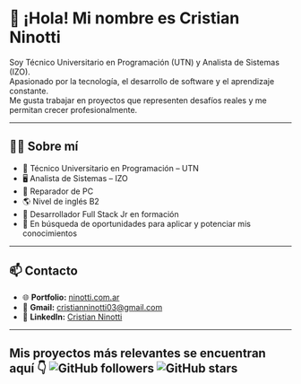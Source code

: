 # 👋 ¡Hola! Mi nombre es Cristian Ninotti  

Soy Técnico Universitario en Programación (UTN) y Analista de Sistemas (IZO).  
Apasionado por la tecnología, el desarrollo de software y el aprendizaje constante.  
Me gusta trabajar en proyectos que representen desafíos reales y me permitan crecer profesionalmente.  

---

## 👨‍💻 Sobre mí

- 🧠 Técnico Universitario en Programación – UTN  
- 🖥️ Analista de Sistemas – IZO  
- 🧰 Reparador de PC  
- 🌎 Nivel de inglés B2  
- 🚀 Desarrollador Full Stack Jr en formación  
- 💼 En búsqueda de oportunidades para aplicar y potenciar mis conocimientos  

---

## 📫 Contacto

- 🌐 **Portfolio:** [ninotti.com.ar](https://ninotti.com.ar)  
- 📧 **Gmail:** [cristianninotti03@gmail.com](mailto:cristianninotti03@gmail.com)  
- 💼 **LinkedIn:** [Cristian Ninotti](https://www.linkedin.com/in/cristian-ninotti) 

---

Mis proyectos más relevantes se encuentran aquí 👇
![GitHub followers](https://img.shields.io/github/followers/CristianNinotti?style=flat)
![GitHub stars](https://img.shields.io/github/stars/CristianNinotti?affiliations=OWNER%2CCOLLABORATOR)
---


